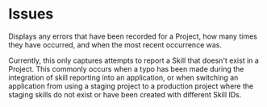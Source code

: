 # Issues

Displays any errors that have been recorded for a Project, how many times they have occurred, and when the most recent occurrence was.

Currently, this only captures attempts to report a Skill that doesn't exist in a Project. This commonly occurs when a typo has been made
during the integration of skill reporting into an application, or when switching an application from using a staging project to a production project where 
the staging skills do not exist or have been created with different Skill IDs.

